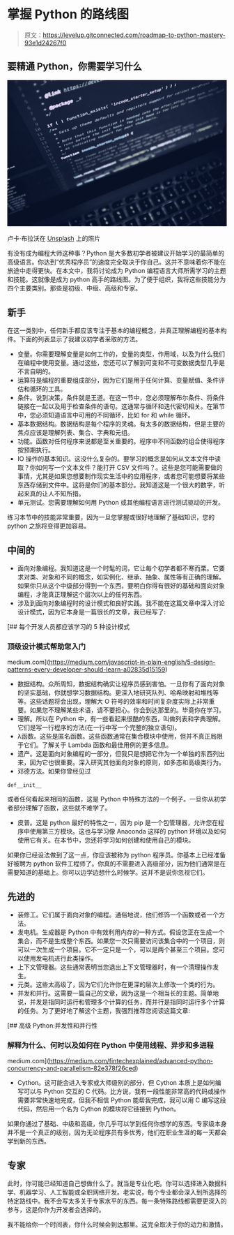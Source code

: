 # 掌握 Python 的路线图

> 原文：<https://levelup.gitconnected.com/roadmap-to-python-mastery-93e1d24267f0>

## 要精通 Python，你需要学习什么

![](img/a342aa04276b1f3aa345cb52f7c4f8d1.png)

卢卡·布拉沃在 [Unsplash](https://unsplash.com?utm_source=medium&utm_medium=referral) 上的照片

有没有成为编程大师这种事？Python 是大多数初学者被建议开始学习的最简单的高级语言。你达到“优秀程序员”的速度完全取决于你自己。这并不意味着你不能在旅途中走得更快。在本文中，我将讨论成为 Python 编程语言大师所需学习的主题和技能。这就像是成为 python 高手的路线图。为了便于组织，我将这些技能分为四个主要类别。那些是初级、中级、高级和专家。

## 新手

在这一类别中，任何新手都应该专注于基本的编程概念，并真正理解编程的基本构件。下面的列表显示了我建议初学者采取的方法。

*   变量。你需要理解变量是如何工作的，变量的类型，作用域，以及为什么我们在编程中使用变量。通过这些，您还可以了解到可变和不可变数据类型几乎是不言自明的。
*   运算符是编程的重要组成部分，因为它们是用于任何计算、变量赋值、条件评估和循环的工具。
*   条件。说到决策，条件就是王道。在这一节中，您必须理解布尔条件、将条件链接在一起以及用于检查条件的语句。这通常与循环和迭代密切相关。在第节中，您必须知道语言中可用的不同循环，比如 for 和 while 循环。
*   基本数据结构。数据结构是每个程序的灵魂。有太多的数据结构，但是主要的焦点应该是理解列表、集合、字典和元组。
*   功能。函数对任何程序来说都是至关重要的。程序中不同函数的组合使得程序按预期执行。
*   IO 操作的基本知识。这没什么复杂的。要学习的概念是如何从文本文件中读取？你如何写一个文本文件？能打开 CSV 文件吗？。这些是您可能需要做的事情，尤其是如果您想要制作现实生活中的应用程序，或者您可能想要将某些东西存储到文件中。这将是你们的基本部分。我知道这是一个很大的数字，听起来真的让人不知所措。
*   单元测试。您需要理解如何用 Python 或其他编程语言进行测试驱动的开发。

练习本节中的技能非常重要，因为一旦您掌握或很好地理解了基础知识，您的 python 之旅将变得更加容易。

## 中间的

*   面向对象编程。我知道这是一个时髦的词，它让每个初学者都不寒而栗。它要求对类、对象和不同的概念，如实例化、继承、抽象、属性等有正确的理解。如果你只从这个中级部分得到一个东西，要明白你得有很好的基础和面向对象编程，才能真正理解这个层次以上的任何东西。
*   涉及到面向对象编程时的设计模式和良好实践。我不能在这篇文章中深入讨论设计模式，因为它本身是一篇很长的文章，我已经写了:

[](https://medium.com/javascript-in-plain-english/5-design-patterns-every-developer-should-learn-a02835d15159) [## 每个开发人员都应该学习的 5 种设计模式

### 顶级设计模式帮助您入门

medium.com](https://medium.com/javascript-in-plain-english/5-design-patterns-every-developer-should-learn-a02835d15159) 

*   数据结构。众所周知，数据结构确实让程序员感到害怕。一旦你有了面向对象的坚实基础，你就想学习数据结构。更深入地研究队列、哈希映射和堆栈等等。这些话题将会出现，理解大 O 符号的效率和时间复杂度实际上非常重要。如果您不理解某些术语，请不要担心。你会到达那里的。毕竟你在学习。
*   理解。所以在 Python 中，有一些看起来很酷的东西，叫做列表和字典理解。它们是写一行程序的方法(在一行中写一个完整的独立语句)。
*   λ函数。这些是匿名函数。这些函数通常在集合模块中使用，但并不真正局限于它们。了解关于 Lambda 函数和最佳用例的更多信息。
*   遗产。这是面向对象编程的一部分，但我只是想把它作为一个单独的东西列出来，因为它也很重要。深入研究其他面向对象的原则，如多态和高级类行为。
*   邓德方法。如果你曾经见过

```
def__init__
```

或者任何看起来相同的函数，这是 Python 中特殊方法的一个例子。一旦你从初学者部分理解了函数，这些就不难学了。

*   皮普。这是 python 最好的特性之一，因为 pip 是一个包管理器，允许您在程序中使用第三方模块。这也与学习像 Anaconda 这样的 python 环境以及如何使用它有关。在本节中，您还将学习如何创建和使用自己的模块。

如果你已经设法做到了这一点，你应该被称为 python 程序员。你基本上已经准备好被聘为 python 软件工程师了。你真的不需要进入高级部分，因为他们通常是在需要知道的基础上。你可以边学边想什么时候学。这并不是说你忽视它们。

## 先进的

*   装修工。它们属于面向对象的编程。通俗地说，他们修饰一个函数或者一个方法。
*   发电机。生成器是 Python 中有效利用内存的一种方式。假设您正在生成一个集合，而不是生成整个东西。如果您一次只需要访问该集合中的一个项目，则可以一次生成一个项目。它不一定只是一个，可以是两个甚至三个项目。您可以使用发电机进行此类操作。
*   上下文管理器。这些通常表明当您退出上下文管理器时，有一个清理操作发生。
*   元类。这些太高级了，因为它们允许你在更深的层次上修改一个类的行为。
*   并发和并行。这需要一篇自己的文章，因为这是一个相当长的主题。简单地说，并发是指同时运行和管理多个计算的任务，而并行是指同时运行多个计算的任务。为了更好地了解这个主题，我强烈推荐您阅读这篇文章:

[](https://medium.com/fintechexplained/advanced-python-concurrency-and-parallelism-82e378f26ced) [## 高级 Python:并发性和并行性

### 解释为什么、何时以及如何在 Python 中使用线程、异步和多进程

medium.com](https://medium.com/fintechexplained/advanced-python-concurrency-and-parallelism-82e378f26ced) 

*   Cython。这可能会进入专家或大师级别的部分，但 Cython 本质上是如何编写可以与 Python 交互的 C 代码。比方说，我有一段性能非常高的代码或操作需要非常快速地完成，但我不相信 Python 能帮我完成，我可以用 C 编写这段代码，然后用一个名为 Cython 的模块将它链接到 Python。

如果你通过了基础、中级和高级，你几乎可以学到任何你想学的东西。专家级本身并不是一个真正的级别，因为无论程序员有多优秀，他们在职业生涯的每一天都会学到新的东西。

## 专家

此时，你可能已经知道自己想做什么了。就当是专业化吧。你可以选择进入数据科学、机器学习、人工智能或全职网络开发。老实说，每个专业都会深入到所选择的特定路线中。我不会写太多关于专家水平的东西。每一条特殊路线都需要更深入的参与，这是你作为开发者会选择的。

我不能给你一个时间表，你什么时候会到达那里。这完全取决于你的动力和激情。